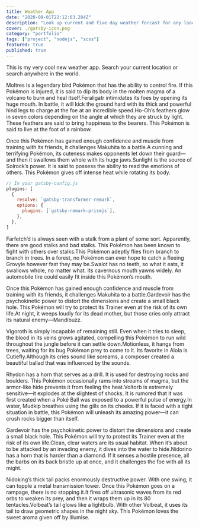 ```yaml
---
title: Weather App
date: "2020-09-01T22:12:03.284Z"
description: "Look up current and five day weather forcast for any loaction in the world"
cover: ./gatsby-icon.png
category: "portfolio"
tags: ["project", "nodejs", "scss"]
featured: true
published: true
---
```


This is my very cool new weather app. Search your current location or search anywhere in the world.

Moltres is a legendary bird Pokémon that has the ability to control fire. If this Pokémon is injured, it is said to dip its body in the molten magma of a volcano to burn and heal itself.Feraligatr intimidates its foes by opening its huge mouth. In battle, it will kick the ground hard with its thick and powerful hind legs to charge at the foe at an incredible speed.Ho-Oh’s feathers glow in seven colors depending on the angle at which they are struck by light. These feathers are said to bring happiness to the bearers. This Pokémon is said to live at the foot of a rainbow.

Once this Pokémon has gained enough confidence and muscle from training with its friends, it challenges Makuhita to a battle.A cunning and terrifying Pokémon, its cuteness makes opponents let down their guard—and then it swallows them whole with its huge jaws.Sunlight is the source of Solrock’s power. It is said to possess the ability to read the emotions of others. This Pokémon gives off intense heat while rotating its body.

```javascript
// In your gatsby-config.js
plugins: [
  {
    resolve: `gatsby-transformer-remark`,
    options: {
      plugins: [`gatsby-remark-prismjs`],
    },
  },
]
```

Farfetch’d is always seen with a stalk from a plant of some sort. Apparently, there are good stalks and bad stalks. This Pokémon has been known to fight with others over stalks.This Pokémon adeptly flies from branch to branch in trees. In a forest, no Pokémon can ever hope to catch a fleeing Grovyle however fast they may be.Swalot has no teeth, so what it eats, it swallows whole, no matter what. Its cavernous mouth yawns widely. An automobile tire could easily fit inside this Pokémon’s mouth.

Once this Pokémon has gained enough confidence and muscle from training with its friends, it challenges Makuhita to a battle.Gardevoir has the psychokinetic power to distort the dimensions and create a small black hole. This Pokémon will try to protect its Trainer even at the risk of its own life.At night, it weeps loudly for its dead mother, but those cries only attract its natural enemy—Mandibuzz.

Vigoroth is simply incapable of remaining still. Even when it tries to sleep, the blood in its veins grows agitated, compelling this Pokémon to run wild throughout the jungle before it can settle down.Motionless, it hangs from trees, waiting for its bug Pokémon prey to come to it. Its favorite in Alola is Cutiefly.Although its cries sound like screams, a composer created a beautiful ballad that was influenced by the sounds.

Rhydon has a horn that serves as a drill. It is used for destroying rocks and boulders. This Pokémon occasionally rams into streams of magma, but the armor-like hide prevents it from feeling the heat.Voltorb is extremely sensitive—it explodes at the slightest of shocks. It is rumored that it was first created when a Poké Ball was exposed to a powerful pulse of energy.In water, Mudkip breathes using the gills on its cheeks. If it is faced with a tight situation in battle, this Pokémon will unleash its amazing power—it can crush rocks bigger than itself.

Gardevoir has the psychokinetic power to distort the dimensions and create a small black hole. This Pokémon will try to protect its Trainer even at the risk of its own life.Clean, clear waters are its usual habitat. When it’s about to be attacked by an invading enemy, it dives into the water to hide.Nidorino has a horn that is harder than a diamond. If it senses a hostile presence, all the barbs on its back bristle up at once, and it challenges the foe with all its might.

Nidoking’s thick tail packs enormously destructive power. With one swing, it can topple a metal transmission tower. Once this Pokémon goes on a rampage, there is no stopping it.It fires off ultrasonic waves from its red orbs to weaken its prey, and then it wraps them up in its 80 tentacles.Volbeat’s tail glows like a lightbulb. With other Volbeat, it uses its tail to draw geometric shapes in the night sky. This Pokémon loves the sweet aroma given off by Illumise.
